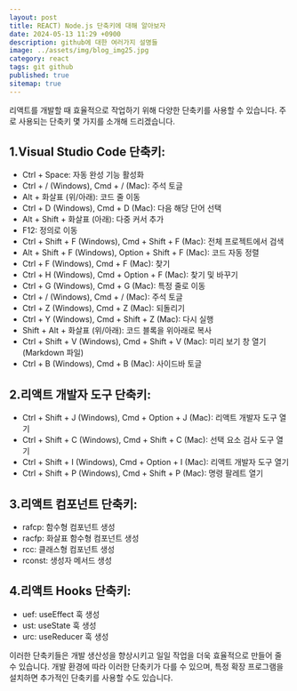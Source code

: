 ```yaml
---
layout: post
title: REACT) Node.js 단축키에 대해 알아보자
date: 2024-05-13 11:29 +0900
description: github에 대한 여러가지 설명들
image: ../assets/img/blog_img25.jpg
category: react
tags: git github
published: true
sitemap: true
---
```

리액트를 개발할 때 효율적으로 작업하기 위해 다양한 단축키를 사용할 수 있습니다. 주로 사용되는 단축키 몇 가지를 소개해 드리겠습니다.

## 1.Visual Studio Code 단축키:

- Ctrl + Space: 자동 완성 기능 활성화
- Ctrl + / (Windows), Cmd + / (Mac): 주석 토글
- Alt + 화살표 (위/아래): 코드 줄 이동
- Ctrl + D (Windows), Cmd + D (Mac): 다음 해당 단어 선택
- Alt + Shift + 화살표 (아래): 다중 커서 추가
- F12: 정의로 이동
- Ctrl + Shift + F (Windows), Cmd + Shift + F (Mac): 전체 프로젝트에서 검색
- Alt + Shift + F (Windows), Option + Shift + F (Mac): 코드 자동 정렬
- Ctrl + F (Windows), Cmd + F (Mac): 찾기
- Ctrl + H (Windows), Cmd + Option + F (Mac): 찾기 및 바꾸기
- Ctrl + G (Windows), Cmd + G (Mac): 특정 줄로 이동
- Ctrl + / (Windows), Cmd + / (Mac): 주석 토글
- Ctrl + Z (Windows), Cmd + Z (Mac): 되돌리기
- Ctrl + Y (Windows), Cmd + Shift + Z (Mac): 다시 실행
- Shift + Alt + 화살표 (위/아래): 코드 블록을 위아래로 복사
- Ctrl + Shift + V (Windows), Cmd + Shift + V (Mac): 미리 보기 창 열기 (Markdown 파일)
- Ctrl + B (Windows), Cmd + B (Mac): 사이드바 토글


## 2.리액트 개발자 도구 단축키:

- Ctrl + Shift + J (Windows), Cmd + Option + J (Mac): 리액트 개발자 도구 열기
- Ctrl + Shift + C (Windows), Cmd + Shift + C (Mac): 선택 요소 검사 도구 열기
- Ctrl + Shift + I (Windows), Cmd + Option + I (Mac): 리액트 개발자 도구 열기
- Ctrl + Shift + P (Windows), Cmd + Shift + P (Mac): 명령 팔레트 열기

## 3.리액트 컴포넌트 단축키:

- rafcp: 함수형 컴포넌트 생성
- racfp: 화살표 함수형 컴포넌트 생성
- rcc: 클래스형 컴포넌트 생성
- rconst: 생성자 메서드 생성

## 4.리액트 Hooks 단축키:

- uef: useEffect 훅 생성
- ust: useState 훅 생성
- urc: useReducer 훅 생성

이러한 단축키들은 개발 생산성을 향상시키고 일일 작업을 더욱 효율적으로 만들어 줄 수 있습니다. 개발 환경에 따라 이러한 단축키가 다를 수 있으며, 특정 확장 프로그램을 설치하면 추가적인 단축키를 사용할 수도 있습니다.